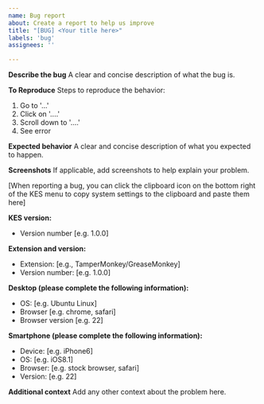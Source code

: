 ```yaml
---
name: Bug report
about: Create a report to help us improve
title: "[BUG] <Your title here>"
labels: 'bug'
assignees: ''

---
```


**Describe the bug**
A clear and concise description of what the bug is.

**To Reproduce**
Steps to reproduce the behavior:
1. Go to '...'
2. Click on '....'
3. Scroll down to '....'
4. See error

**Expected behavior**
A clear and concise description of what you expected to happen.

**Screenshots**
If applicable, add screenshots to help explain your problem.

[When reporting a bug, you can click the clipboard icon on the bottom right of the KES menu to copy system settings to the clipboard and paste them here]

**KES version:**
- Version number [e.g. 1.0.0]

**Extension and version:**
- Extension: [e.g., TamperMonkey/GreaseMonkey]
- Version number: [e.g. 1.0.0]

**Desktop (please complete the following information):**
 - OS: [e.g. Ubuntu Linux]
 - Browser [e.g. chrome, safari]
 - Browser version [e.g. 22]

**Smartphone (please complete the following information):**
 - Device: [e.g. iPhone6]
 - OS: [e.g. iOS8.1]
 - Browser: [e.g. stock browser, safari]
 - Version: [e.g. 22]

**Additional context**
Add any other context about the problem here.
